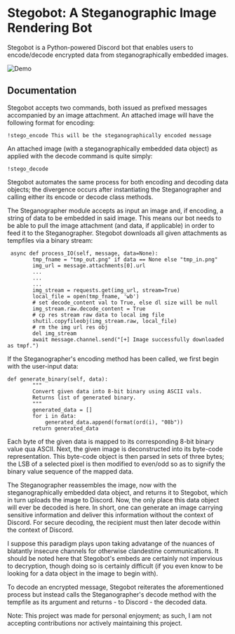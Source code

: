# Stegobot: A Steganographic Image Rendering Bot
Stegobot is a Python-powered Discord bot that enables users to encode/decode encrypted data from steganographically embedded images.

![Demo](https://github.com/MatthewZito/stegobot/blob/master/assets/stegobot_demo.gif)

## Documentation
Stegobot accepts two commands, both issued as prefixed messages accompanied by an image attachment. An attached image will have the following format for encoding:
```
!stego_encode This will be the steganographically encoded message
```
An attached image (with a steganographically embedded data object) as applied with the decode command is quite simply:
```
!stego_decode
```
Stegobot automates the same process for both encoding and decoding data objects; the divergence occurs after instantiating the Steganographer and calling either its encode or decode class methods.

The Steganographer module accepts as input an image and, if encoding, a string of data to be embedded in said image. This means our bot needs to be able to pull the image attachment (and data, if applicable) in order to feed it to the Steganographer. Stegobot downloads all given attachments as tempfiles via a binary stream:

```
 async def process_IO(self, message, data=None):
        tmp_fname = "tmp_out.png" if data == None else "tmp_in.png"
        img_url = message.attachments[0].url
        ...
        ...
        ...
        img_stream = requests.get(img_url, stream=True)
        local_file = open(tmp_fname, 'wb')
        # set decode_content val to True, else dl size will be null
        img_stream.raw.decode_content = True
        # cp res stream raw data to local img file
        shutil.copyfileobj(img_stream.raw, local_file)
        # rm the img url res obj
        del img_stream
        await message.channel.send("[+] Image successfully downloaded as tmpf.")
```

If the Steganographer's encoding method has been called, we first begin with the user-input data:
```
def generate_binary(self, data): 
        """
        Convert given data into 8-bit binary using ASCII vals.
        Returns list of generated binary.
        """
        generated_data = []  
        for i in data: 
            generated_data.append(format(ord(i), "08b")) 
        return generated_data 
```

Each byte of the given data is mapped to its corresponding 8-bit binary value qua ASCII. Next, the given image is deconstructed into its byte-code representation. This byte-code object is then parsed in sets of three bytes; the LSB of a selected pixel is then modified to even/odd so as to signify the binary value sequence of the mapped data.

The Steganographer reassembles the image, now with the steganographically embedded data object, and returns it to Stegobot, which in turn uploads the image to Discord. Now, the only place this data object will ever be decoded is here. In short, one can generate an image carrying sensitive information and deliver this information without the context of Discord. For secure decoding, the recipient must then later decode within the context of Discord. 

I suppose this paradigm plays upon taking advatange of the nuances of blatantly insecure channels for otherwise clandestine communications. It should be noted here that Stegobot's embeds are certainly not impervious to decryption, though doing so is certainly difficult (if you even know to be looking for a data object in the image to begin with).

To decode an encrypted message, Stegobot reiterates the aforementioned process but instead calls the Steganographer's decode method with the tempfile as its argument and returns - to Discord - the decoded data.

Note: This project was made for personal enjoyment; as such, I am not accepting contributions nor actively maintaining this project.

